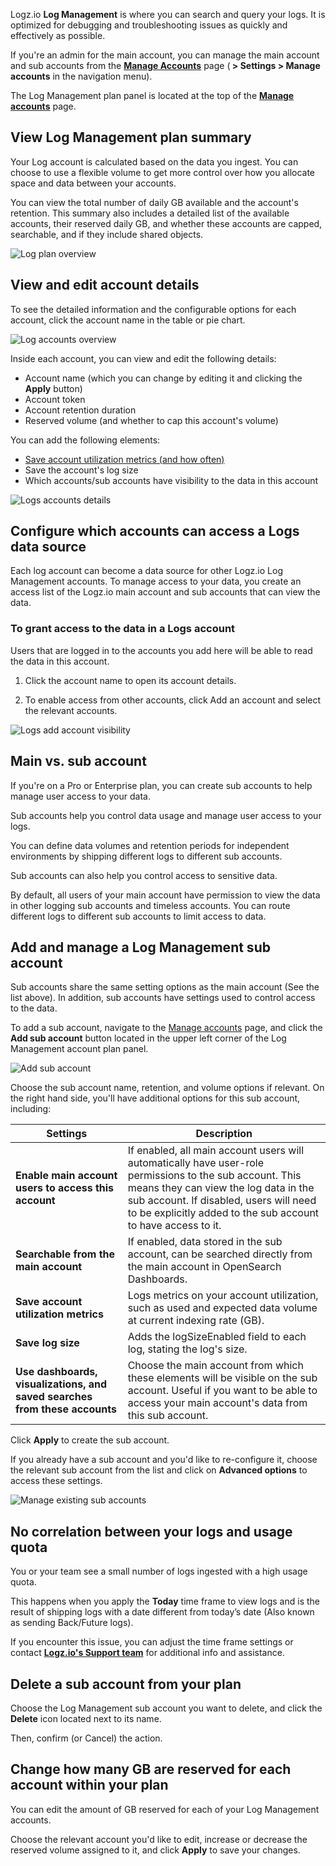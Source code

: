Logz.io **Log Management** is where you can search and query your logs. It is optimized for debugging and troubleshooting issues as quickly and effectively as possible.

If you're an admin for the main account, you can manage the main account and sub accounts from the [**Manage Accounts**](https://app.logz.io/#/dashboard/settings/manage-accounts) page (**<i class="li li-gear"></i> > Settings > Manage accounts** in the navigation menu).

The Log Management plan panel is located at the top of the **[Manage accounts](https://app.logz.io/#/dashboard/settings/manage-accounts)** page. 

## View Log Management plan summary

Your Log account is calculated based on the data you ingest. You can choose to use a flexible volume to get more control over how you allocate space and data between your accounts.

You can view the total number of daily GB available and the account's retention. This summary also includes a detailed list of the available accounts, their reserved daily GB, and whether these accounts are capped, searchable, and if they include shared objects.

![Log plan overview](https://dytvr9ot2sszz.cloudfront.net/logz-docs/accounts/log-management-overview.png)

## View and edit account details

To see the detailed information and the configurable options for each account, click the account name in the table or pie chart.

![Log accounts overview](https://dytvr9ot2sszz.cloudfront.net/logz-docs/accounts/log-management-choose-account.png)

Inside each account, you can view and edit the following details:

* Account name (which you can change by editing it and clicking the **Apply** button)
* Account token
* Account retention duration
* Reserved volume (and whether to cap this account's volume)

You can add the following elements:

* [Save account utilization metrics (and how often)](https://docs.logz.io/user-guide/accounts/manage-account-usage.html#what-are-account-utilization-metrics)
* Save the account's log size 
* Which accounts/sub accounts have visibility to the data in this account

![Logs accounts details](https://dytvr9ot2sszz.cloudfront.net/logz-docs/accounts/log-management-account-inner.png)

## Configure which accounts can access a Logs data source

Each log account can become a data source for other Logz.io Log Management accounts. To manage access to your data, you create an access list of the Logz.io main account and sub accounts that can view the data. 

### To grant access to the data in a Logs account

Users that are logged in to the accounts you add here will be able to read the data in this account.

1. Click the account name to open its account details.

2. To enable access from other accounts, click Add an account and select the relevant accounts.

![Logs add account visibility](https://dytvr9ot2sszz.cloudfront.net/logz-docs/accounts/log-management-add-account.gif)


## Main vs. sub account

If you're on a Pro or Enterprise plan, you can create sub accounts to help manage user access to your data.

Sub accounts help you control data usage and manage user access to your logs.

You can define data volumes and retention periods for independent environments by shipping different logs to different sub accounts.

Sub accounts can also help you control access to sensitive data.

By default, all users of your main account have permission to view the data in other logging sub accounts and timeless accounts. You can route different logs to different sub accounts to limit access to data.

## Add and manage a Log Management sub account

Sub accounts share the same setting options as the main account (See the list above). In addition, sub accounts have settings used to control access to the data.

To add a sub account, navigate to the [Manage accounts](https://app.logz.io/#/dashboard/settings/manage-accounts) page, and click the **Add sub account** button located in the upper left corner of the Log Management account plan panel.

![Add sub account](https://dytvr9ot2sszz.cloudfront.net/logz-docs/accounts/add-sub-account.png)

Choose the sub account name, retention, and volume options if relevant. On the right hand side, you'll have additional options for this sub account, including:


| Settings | Description |
|---|---|
| **Enable main account users to access this account** | If enabled, all main account users will automatically have user-role permissions to the sub account. This means they can view the log data in the sub account. If disabled, users will need to be explicitly added to the sub account to have access to it. |
| **Searchable from the main account** | If enabled, data stored in the sub account, can be searched directly from the main account in OpenSearch Dashboards. |
| **Save account utilization metrics** | Logs metrics on your account utilization, such as used and expected data volume at current indexing rate (GB). |
| **Save log size** | Adds the logSizeEnabled field to each log, stating the log's size. |
| **Use dashboards, visualizations, and saved searches from these accounts** | Choose the main account from which these elements will be visible on the sub account. Useful if you want to be able to access your main account's data from this sub account. |

Click **Apply** to create the sub account.

If you already have a sub account and you'd like to re-configure it, choose the relevant sub account from the list and click on **Advanced options** to access these settings.

![Manage existing sub accounts](https://dytvr9ot2sszz.cloudfront.net/logz-docs/accounts/manage-sub-accounts.gif)


## No correlation between your logs and usage quota

You or your team see a small number of logs ingested with a high usage quota. 

This happens when you apply the **Today** time frame to view logs and is the result of shipping logs with a date different from today’s date (Also known as sending Back/Future logs).


If you encounter this issue, you can adjust the time frame settings or contact **[Logz.io's Support team](mailto:help@logz.io)** for additional info and assistance.

## Delete a sub account from your plan

Choose the Log Management sub account you want to delete, and click the **Delete** icon located next to its name. 

Then, confirm (or Cancel) the action.

## Change how many GB are reserved for each account within your plan

You can edit the amount of GB reserved for each of your Log Management accounts.

Choose the relevant account you'd like to edit, increase or decrease the reserved volume assigned to it, and click **Apply** to save your changes.

